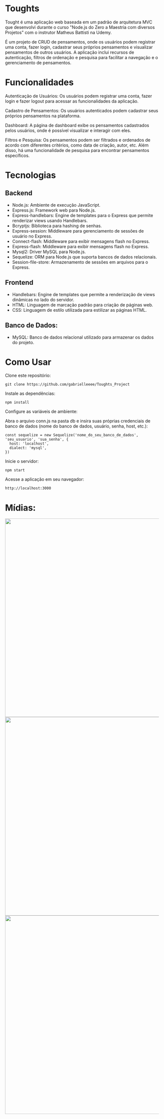 
# Toughts

Tought é uma aplicação web baseada em um padrão de arquitetura MVC que desenvolvi durante o curso "Node.js do Zero a Maestria com diversos Projetos" com o instrutor Matheus Battisti na Udemy.  

É um projeto de CRUD de pensamentos, onde os usuários podem registrar uma conta, fazer login, cadastrar seus próprios pensamentos e visualizar pensamentos de outros usuários. A aplicação inclui recursos de autenticação, filtros de ordenação e pesquisa para facilitar a navegação e o gerenciamento de pensamentos.

# Funcionalidades

Autenticação de Usuários: Os usuários podem registrar uma conta, fazer login e fazer logout para acessar as funcionalidades da aplicação.

Cadastro de Pensamentos: Os usuários autenticados podem cadastrar seus próprios pensamentos na plataforma.

Dashboard: A página de dashboard exibe os pensamentos cadastrados pelos usuários, onde é possível visualizar e interagir com eles.

Filtros e Pesquisa: Os pensamentos podem ser filtrados e ordenados de acordo com diferentes critérios, como data de criação, autor, etc. Além disso, há uma funcionalidade de pesquisa para encontrar pensamentos específicos.

# Tecnologias 

## Backend
- Node.js: Ambiente de execução JavaScript.
- Express.js: Framework web para Node.js.
- Express-handlebars: Engine de templates para o Express que permite renderizar views usando Handlebars.
- Bcryptjs: Biblioteca para hashing de senhas.
- Express-session: Middleware para gerenciamento de sessões de usuário no Express.
- Connect-flash: Middleware para exibir mensagens flash no Express.
- Express-flash: Middleware para exibir mensagens flash no Express.
- Mysql2: Driver MySQL para Node.js.
- Sequelize: ORM para Node.js que suporta bancos de dados relacionais.
- Session-file-store: Armazenamento de sessões em arquivos para o Express.

## Frontend
- Handlebars: Engine de templates que permite a renderização de views dinâmicas no lado do servidor.
- HTML: Linguagem de marcação padrão para criação de páginas web.
- CSS: Linguagem de estilo utilizada para estilizar as páginas HTML.

## Banco de Dados:
- MySQL: Banco de dados relacional utilizado para armazenar os dados do projeto.

# Como Usar
Clone este repositório:
```
git clone https://github.com/gabrielleeee/Toughts_Project
```

Instale as dependências:
```
npm install
```

Configure as variáveis de ambiente:

Abra o arquivo conn.js na pasta db e insira suas próprias credenciais de banco de dados (nome do banco de dados, usuário, senha, host, etc.):

```
const sequelize = new Sequelize('nome_do_seu_banco_de_dados', 'seu_usuario', 'sua_senha', {
  host: 'localhost',
  dialect: 'mysql',
})

```
Inicie o servidor:
```
npm start
```
Acesse a aplicação em seu navegador:
```
http://localhost:3000
```

# Mídias:
<div align="center">
<img src="https://github.com/gabrielleeee/Toughts_Project/assets/89078209/e086c89e-8d6e-4f34-844a-a043d5c9bace" width="650px" />
</div>

<div align="center">
<img src="https://github.com/gabrielleeee/Toughts_Project/assets/89078209/f002eddf-6072-4cb6-a22f-e13531c267b0" width="650px" />
</div>

<div align="center">
<img src="https://github.com/gabrielleeee/Toughts_Project/assets/89078209/e591e5bd-1f42-4834-8937-91d0dbda98c6" width="650px" />
</div>
